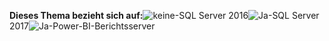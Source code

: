 **Dieses Thema bezieht sich auf:**![keine](media/no.png)-SQL Server 2016![Ja](media/yes.png)-SQL Server 2017![Ja](media/yes.png)-Power-BI-Berichtsserver